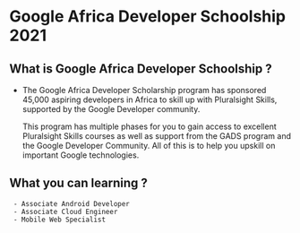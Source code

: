 # Google Africa Developer Schoolship 2021

## What is Google Africa Developer Schoolship ?
-   The Google Africa Developer Scholarship program has sponsored 45,000 aspiring developers in Africa to skill up with Pluralsight Skills, supported by the Google Developer community. 

    This program has multiple phases for you to gain access to excellent Pluralsight Skills courses as well as support from the GADS program and the Google Developer Community. All of this is to help you upskill on important Google technologies.

## What you can learning ?
   
     - Associate Android Developer
     - Associate Cloud Engineer
     - Mobile Web Specialist

